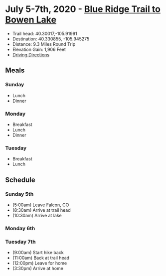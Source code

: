 # July 5-7th, 2020 - [Blue Ridge Trail to Bowen Lake](https://www.alltrails.com/trail/us/colorado/blue-ridge-trail-to-bowen-lake--2)
- Trail head: 40.30017,-105.91991
- Destination: 40.330855, -105.945275
- Distance: 9.3 Miles Round Trip
- Elevation Gain: 1,906 Feet
- [Driving Directions](https://www.google.com/maps/dir/Falcon,+El+Paso+County,+CO/40.30017,-105.91991/@39.6924383,-106.0515612,217380m/data=!3m2!1e3!4b1!4m12!4m11!1m5!1m1!1s0x871333c80a0d9aa9:0x490cfece10bcb684!2m2!1d-104.6009415!2d38.9383017!1m0!2m3!6e0!7e2!8j1593925200)

## Meals

### Sunday
- Lunch
- Dinner

### Monday
- Breakfast
- Lunch
- Dinner

### Tuesday
- Breakfast
- Lunch

## Schedule

### Sunday 5th
- (5:00am) Leave Falcon, CO
- (8:30am) Arrive at trail head
- (10:30am) Arrive at lake

### Monday 6th

### Tuesday 7th
- (9:00am) Start hike back
- (11:00am) Back at trail head
- (12:00pm) Leave for home
- (3:30pm) Arrive at home
